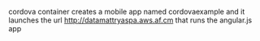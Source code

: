 cordova container creates a mobile app named cordovaexample and it launches the url http://datamattryaspa.aws.af.cm that runs the angular.js app

